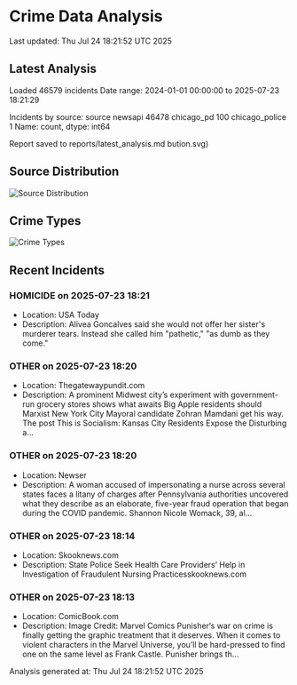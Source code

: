 # Crime Data Analysis
Last updated: Thu Jul 24 18:21:52 UTC 2025

## Latest Analysis

Loaded 46579 incidents
Date range: 2024-01-01 00:00:00 to 2025-07-23 18:21:29

Incidents by source:
source
newsapi           46478
chicago_pd          100
chicago_police        1
Name: count, dtype: int64

Report saved to reports/latest_analysis.md
bution.svg)

## Source Distribution
![Source Distribution](images/source_distribution.svg)

## Crime Types
![Crime Types](images/crime_types.svg)

## Recent Incidents

### HOMICIDE on 2025-07-23 18:21
- Location: USA Today
- Description: Alivea Goncalves said she would not offer her sister's murderer tears. Instead she called him "pathetic," "as dumb as they come."


### OTHER on 2025-07-23 18:20
- Location: Thegatewaypundit.com
- Description: A prominent Midwest city’s experiment with government-run grocery stores shows what awaits Big Apple residents should Marxist New York City Mayoral candidate Zohran Mamdani get his way.
The post This is Socialism: Kansas City Residents Expose the Disturbing a…


### OTHER on 2025-07-23 18:20
- Location: Newser
- Description: A woman accused of impersonating a nurse across several states faces a litany of charges after Pennsylvania authorities uncovered what they describe as an elaborate, five-year fraud operation that began during the COVID pandemic. Shannon Nicole Womack, 39, al…


### OTHER on 2025-07-23 18:14
- Location: Skooknews.com
- Description: State Police Seek Health Care Providers’ Help in Investigation of Fraudulent Nursing Practicesskooknews.com


### OTHER on 2025-07-23 18:13
- Location: ComicBook.com
- Description: Image Credit: Marvel Comics
Punisher‘s war on crime is finally getting the graphic treatment that it deserves. When it comes to violent characters in the Marvel Universe, you’ll be hard-pressed to find one on the same level as Frank Castle. Punisher brings th…

Analysis generated at: Thu Jul 24 18:21:52 UTC 2025
